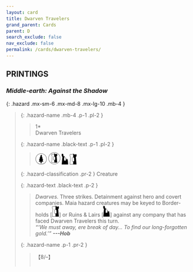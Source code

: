```yaml
---
layout: card
title: Dwarven Travelers
grand_parent: Cards
parent: D
search_exclude: false
nav_exclude: false
permalink: /cards/dwarven-travelers/
---
```


## PRINTINGS


### _Middle-earth: Against the Shadow_

{: .hazard .mx-sm-6 .mx-md-8 .mx-lg-10 .mb-4 }
> {: .hazard-name .mb-4 .p-1 .pl-2 }
> > <div class="hazard-mp">1*</div>
> > <div class="card-name">Dwarven Travelers</div>
>
> {: .hazard-name .black-text .p-1 .pl-2 }
> > ![](/assets/images/wilderness.svg) ![](/assets/images/border-land.svg) ![](/assets/images/ruinlair.svg) ![](/assets/images/border-hold.svg)
>
> {: .hazard-classification .pr-2 }
> Creature
>
> {: .hazard-text .black-text .p-2 }
> > _Dwarves._ Three strikes. Detainment against hero and covert companies. Maia hazard creatures may be keyed to Border-holds \[![](/assets/images/border-hold.svg)] or Ruins & Lairs \[![](/assets/images/ruinlair.svg)] against any company that has faced Dwarven Travelers this turn.   <br>_“‘We must away, ere break of day... To find our long-forgotten gold.’”_ ***---&#65279;Hob*** 
>
> {: .hazard-name .p-1 .pr-2 }
> > <div class="card-shield">【8/&ndash;】</div>
> > <div class="card-corruption">&nbsp;</div>
